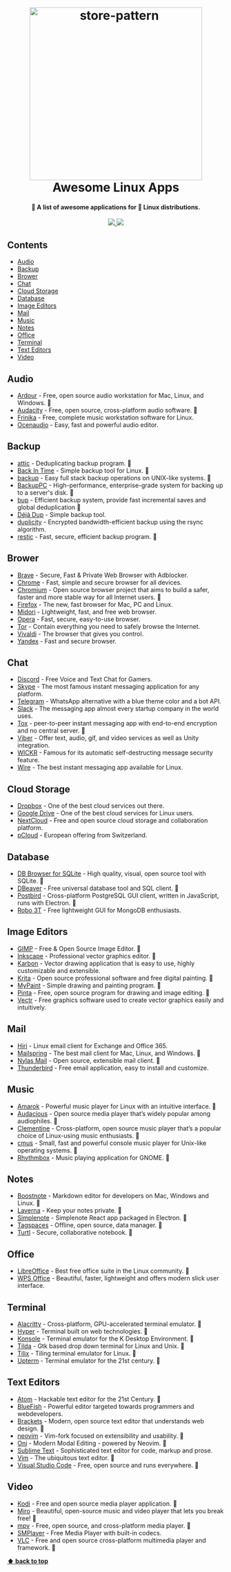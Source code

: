 <h1 align="center">
  <a href="https://github.com/cuongw/awesome-linux-apps">
    <img alt="store-pattern" src="https://user-images.githubusercontent.com/34389409/50555555-b76c4d00-0d00-11e9-9c88-044c4ff10d6f.png" width="400">
  </a>
  <br>Awesome Linux Apps<br>
</h1>

<h4 align="center">
  🚀 A list of awesome applications for 🐧 Linux distributions.
</h4>
<p align="center">
  <a href="https://awesome.re">
    <img src="https://awesome.re/badge.svg"/>
  </a>
  <a href="https://github.com/cuongw/awesome-linux-apps/blob/master/CONTRIBUTING.md">
    <img src="https://img.shields.io/badge/contributions-welcome-orange.svg"/>
  </a>
</p>  

## Contents

- [Audio](#audio)
- [Backup](#backup)
- [Brower](#brower)
- [Chat](#chat)
- [Cloud Storage](#cloud-storage)
- [Database](#database)
- [Image Editors](#image-editors)
- [Mail](#mail)
- [Music](#music)
- [Notes](#notes)
- [Office](#office)
- [Terminal](#terminal)
- [Text Editors](#text-editors)
- [Video](#video)

## Audio

- [Ardour](https://github.com/Ardour/ardour) - Free, open source audio workstation for Mac, Linux, and Windows. 👏
- [Audacity](https://github.com/audacity/audacity) - Free, open source, cross-platform audio software. 👏
- [Frinika](http://www.frinika.com/) - Free, complete music workstation software for Linux.
- [Ocenaudio](http://www.ocenaudio.com/) - Easy, fast and powerful audio editor.

## Backup

- [attic](https://github.com/jborg/attic) - Deduplicating backup program. 👏
- [Back In Time](https://github.com/bit-team/backintime) - Simple backup tool for Linux. 👏
- [backup](https://github.com/backup/backup) - Easy full stack backup operations on UNIX-like systems. 👏
- [BackupPC](https://github.com/backuppc/backuppc) - High-performance, enterprise-grade system for backing up to a server's disk. 👏
- [bup](https://github.com/bup/bup) - Efficient backup system, provide fast incremental saves and global deduplication 👏
- [Déjà Dup](https://launchpad.net/deja-dup) - Simple backup tool.
- [duplicity](http://duplicity.nongnu.org/) - Encrypted bandwidth-efficient backup using the rsync algorithm.
- [restic](https://github.com/restic/restic) - Fast, secure, efficient backup program. 👏

## Brower

- [Brave](https://brave.com/) - Secure, Fast & Private Web Browser with Adblocker.
- [Chrome](https://www.google.com/chrome/) - Fast, simple and secure browser for all devices.
- [Chromium](https://github.com/chromium/chromium) - Open source browser project that aims to build a safer, faster and more stable way for all Internet users. 👏
- [Firefox](https://www.mozilla.org/en-US/firefox/) - The new, fast browser for Mac, PC and Linux.
- [Midori](https://www.midori-browser.org/) - Lightweight, fast, and free web browser.
- [Opera](https://www.opera.com) - Fast, secure, easy-to-use browser.
- [Tor](https://www.torproject.org/projects/torbrowser.html.en) - Contain everything you need to safely browse the Internet.
- [Vivaldi](https://vivaldi.com) - The browser that gives you control.
- [Yandex](https://browser.yandex.com/) - Fast and secure browser.

## Chat

- [Discord](https://discordapp.com/) - Free Voice and Text Chat for Gamers.
- [Skype](https://www.skype.com) - The most famous instant messaging application for any platform.
- [Telegram](https://telegram.org) - WhatsApp alternative with a blue theme color and a bot API.
- [Slack](https://slack.com) - The messaging app almost every startup company in the world uses.
- [Tox](https://tox.chat/) - peer-to-peer instant messaging app with end-to-end encryption and no central server. 👏
- [Viber](https://www.viber.com) - Offer text, audio, gif, and video services as well as Unity integration.
- [WICKR](https://wickr.com/) - Famous for its automatic self-destructing message security feature.
- [Wire](https://wire.com) - The best instant messaging app available for Linux.

## Cloud Storage

- [Dropbox](https://www.dropbox.com) - One of the best cloud services out there.
- [Google Drive](https://drive.google.com) - One of the best cloud services for Linux users.
- [NextCloud](https://nextcloud.com) - Free and open source cloud storage and collaboration platform.
- [pCloud](https://www.pcloud.com) - European offering from Switzerland.

## Database

- [DB Browser for SQLite](https://github.com/sqlitebrowser/sqlitebrowser) - High quality, visual, open source tool with SQLite. 👏
- [DBeaver](https://github.com/dbeaver/dbeaver) - Free universal database tool and SQL client. 👏
- [Postbird](https://github.com/Paxa/postbird) - Cross-platform PostgreSQL GUI client, written in JavaScript, runs with Electron. 👏
- [Robo 3T](https://robomongo.org/) - Free lightweight GUI for MongoDB enthusiasts.

## Image Editors

- [GIMP](https://github.com/GNOME/gimp) - Free & Open Source Image Editor. 👏
- [Inkscape](https://github.com/inkscape/inkscape) - Professional vector graphics editor. 👏
- [Karbon](https://www.calligra.org/karbon/) - Vector drawing application that is easy to use, highly customizable and extensible.
- [Krita](https://github.com/KDE/krita) - Open source professional software and free digital painting. 👏
- [MyPaint](https://github.com/mypaint/mypaint) - Simple drawing and painting program. 👏
- [Pinta](https://github.com/PintaProject/Pinta) - Free, open source program for drawing and image editing. 👏
- [Vectr](https://vectr.com/) - Free graphics software used to create vector graphics easily and intuitively.

## Mail

- [Hiri](https://www.hiri.com/) - Linux email client for Exchange and Office 365.
- [Mailspring](https://github.com/Foundry376/Mailspring) - The best mail client for Mac, Linux, and Windows. 👏
- [Nylas Mail](https://github.com/nylas/nylas-mail) - Open source, extensible mail client. 👏
- [Thunderbird](https://www.thunderbird.net) - Free email application, easy to install and customize.

## Music

- [Amarok](https://github.com/KDE/amarok) - Powerful music player for Linux with an intuitive interface. 👏
- [Audacious](https://github.com/jade28/awesome-linux-apps/edit/master/README.md) - Open source media player that’s widely popular among audiophiles. 👏
- [Clementine](https://github.com/clementine-player/Clementine) - Cross-platform, open source music player that’s a popular choice of Linux-using music enthusiasts. 👏
- [cmus](https://github.com/cmus/cmus) - Small, fast and powerful console music player for Unix-like operating systems. 👏
- [Rhythmbox](https://github.com/GNOME/rhythmbox) - Music playing application for GNOME. 👏

## Notes

- [Boostnote](https://github.com/BoostIO/Boostnote) - Markdown editor for developers on Mac, Windows and Linux. 👏
- [Laverna](https://github.com/Laverna/laverna) - Keep your notes private. 👏
- [Simplenote](https://github.com/Automattic/simplenote-electron) - Simplenote React app packaged in Electron. 👏
- [Tagspaces](https://github.com/tagspaces/tagspaces) - Offline, open source, data manager. 👏
- [Turtl](https://github.com/turtl/desktop) - Secure, collaborative notebook. 👏

## Office

- [LibreOffice](https://www.libreoffice.org/) - Best free office suite in the Linux community. 👏
- [WPS Office](http://wps-community.org/) - Beautiful, faster, lightweight and offers modern slick user interface.

## Terminal

- [Alacritty](https://github.com/jwilm/alacritty) - Cross-platform, GPU-accelerated terminal emulator. 👏
- [Hyper](https://github.com/zeit/hyper) - Terminal built on web technologies. 👏
- [Konsole](https://github.com/KDE/konsole) - Terminal emulator for the K Desktop Environment. 👏
- [Tilda](https://github.com/lanoxx/tilda) - Gtk based drop down terminal for Linux and Unix. 👏
- [Tilix](https://github.com/gnunn1/tilix/) - Tiling terminal emulator for Linux. 👏
- [Upterm](https://github.com/railsware/upterm) - Terminal emulator for the 21st century. 👏

## Text Editors

- [Atom](https://github.com/atom/atom) - Hackable text editor for the 21st Century. 👏
- [BlueFish](http://bluefish.openoffice.nl/index.html) - Powerful editor targeted towards programmers and webdevelopers.
- [Brackets](https://github.com/adobe/brackets) - Modern, open source text editor that understands web design. 👏
- [neovim](https://github.com/neovim/neovim) - Vim-fork focused on extensibility and usability. 👏
- [Oni](https://github.com/onivim/oni) - Modern Modal Editing - powered by Neovim. 👏
- [Sublime Text](https://www.sublimetext.com/) - Sophisticated text editor for code, markup and prose.
- [Vim](https://github.com/vim/vim) - The ubiquitous text editor. 👏
- [Visual Studio Code](https://github.com/Microsoft/vscode) - Free, open source and runs everywhere. 👏

## Video

- [Kodi](https://github.com/xbmc/xbmc) - Free and open source media player application. 👏
- [Miro](https://github.com/pculture/miro) - Beautiful, open-source music and video player that lets you break free! 👏
- [mpv](https://github.com/mpv-player/mpv) - Free, open source, and cross-platform media player. 👏
- [SMPlayer](https://www.smplayer.info/) - Free Media Player with built-in codecs.
- [VLC](https://github.com/videolan/vlc) - Free and open source cross-platform multimedia player and framework. 👏

**[⬆ back to top](#contents)**

